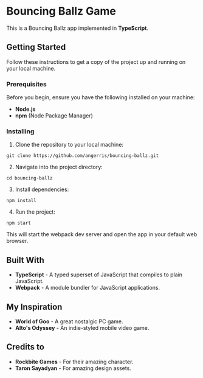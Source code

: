 # Bouncing Ballz Game

This is a Bouncing Ballz app implemented in **TypeScript**.

## Getting Started

Follow these instructions to get a copy of the project up and running on your local machine.

### Prerequisites

Before you begin, ensure you have the following installed on your machine:

- **Node.js**
- **npm** (Node Package Manager)

### Installing

1. Clone the repository to your local machine:

```
git clone https://github.com/angerris/bouncing-ballz.git
```

2. Navigate into the project directory:

```
cd bouncing-ballz
```

3. Install dependencies:

```
npm install
```

4. Run the project:

```
npm start
```

This will start the webpack dev server and open the app in your default web browser.

## Built With

- **TypeScript** - A typed superset of JavaScript that compiles to plain JavaScript.
- **Webpack** - A module bundler for JavaScript applications.

## My Inspiration

- **World of Goo** - A great nostalgic PC game.
- **Alto's Odyssey** - An indie-styled mobile video game.

## Credits to

- **Rockbite Games** - For their amazing character.
- **Taron Sayadyan** - For amazing design assets.


